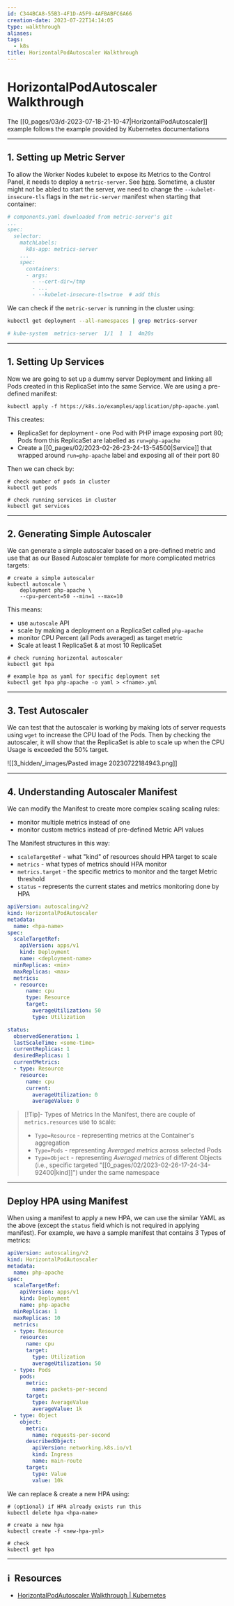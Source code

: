 ```yaml
---
id: C344BCA8-55B3-4F1D-A5F9-4AFBABFC6A66
creation-date: 2023-07-22T14:14:05
type: walkthrough
aliases: 
tags:
  - k8s
title: HorizontalPodAutoscaler Walkthrough
---
```


# HorizontalPodAutoscaler Walkthrough

The [[0_pages/03/d-2023-07-18-21-10-47|HorizontalPodAutoscaler]] example follows the example provided by Kubernetes documentations

---

## 1. Setting up Metric Server

To allow the Worker Nodes kubelet to expose its Metrics to the Control Panel, it needs to deploy a `metric-server`. See [here](https://github.com/kubernetes-sigs/metrics-server/tree/master). Sometime, a cluster might not be abled to start the server, we need to change the `--kubelet-insecure-tls` flags in the `metric-server` manifest when starting that container: 

```yaml
# components.yaml downloaded from metric-server's git
...
spec:
  selector:
    matchLabels:
      k8s-app: metrics-server
	...
    spec:
      containers:
      - args:
        - --cert-dir=/tmp
        - ...
        - --kubelet-insecure-tls=true  # add this
```

We can check if the `metric-server` is running in the cluster using: 

```bash
kubectl get deployment --all-namespaces | grep metrics-server

# kube-system  metrics-server  1/1  1  1  4m20s
```

---
## 1. Setting Up Services

Now we are going to set up a dummy server Deployment and linking all Pods created in this ReplicaSet into the same Service. We are using a pre-defined manifest: 

```shell
kubectl apply -f https://k8s.io/examples/application/php-apache.yaml
```

This creates: 
- ReplicaSet for deployment - one Pod with PHP image exposing port 80; Pods from this ReplicaSet are labelled as `run=php-apache` 
- Create a [[0_pages/02/2023-02-26-23-24-13-54500|Service]] that wrapped around `run=php-apache` label and exposing all of their port 80

Then we can check by:

```shell
# check number of pods in cluster
kubectl get pods

# check running services in cluster
kubectl get services
```

---
## 2. Generating Simple Autoscaler
We can generate a simple autoscaler based on a pre-defined metric and use that as our Based Autoscaler template for more complicated metrics targets: 

```shell
# create a simple autoscaler
kubectl autoscale \
	deployment php-apache \
	--cpu-percent=50 --min=1 --max=10
```

This means: 
- use `autoscale` API
- scale by making a deployment on a ReplicaSet called `php-apache`
- monitor CPU Percent (all Pods averaged) as target metric
- Scale at least 1 ReplicaSet & at most 10 ReplicaSet

```shell
# check running horizontal autoscaler
kubectl get hpa

# example hpa as yaml for specific deployment set
kubectl get hpa php-apache -o yaml > <fname>.yml
```

---
## 3. Test Autoscaler

We can test that the autoscaler is working by making lots of server requests using `wget` to increase the CPU load of the Pods. Then by checking the autoscaler, it will show that the ReplicaSet is able to scale up when the CPU Usage is exceeded the 50% target. 

![[3_hidden/_images/Pasted image 20230722184943.png]]

---
## 4. Understanding Autoscaler Manifest

We can modify the Manifest to create more complex scaling scaling rules: 
- monitor multiple metrics instead of one
- monitor custom metrics instead of pre-defined Metric API values

The Manifest structures in this way: 
- `scaleTargetRef` - what "kind" of resources should HPA target to scale
- `metrics` - what types of metrics should HPA monitor 
- `metrics.target` - the specific metrics to monitor and the target Metric threshold
- `status` - represents the current states and metrics monitoring done by HPA

```yaml
apiVersion: autoscaling/v2
kind: HorizontalPodAutoscaler
metadata:
  name: <hpa-name>
spec:
  scaleTargetRef:
    apiVersion: apps/v1
    kind: Deployment
    name: <deployment-name>
  minReplicas: <min>
  maxReplicas: <max>
  metrics:
  - resource:
      name: cpu
      type: Resource
      target:
        averageUtilization: 50
        type: Utilization

status:
  observedGeneration: 1
  lastScaleTime: <some-time>
  currentReplicas: 1
  desiredReplicas: 1
  currentMetrics:
  - type: Resource
    resource:
      name: cpu
      current:
        averageUtilization: 0
        averageValue: 0
```

> [!Tip]- Types of Metrics
> In the Manifest, there are couple of `metrics.resources` use to scale: 
> - `Type=Resource` - representing metrics at the Container's aggregation
> - `Type=Pods` - representing *Averaged metrics* across selected Pods
> - `Type=Object` - representing *Averaged metrics* of different Objects (i.e., specific targeted "[[0_pages/02/2023-02-26-17-24-34-92400|kind]]") under the same namespace

---
## Deploy HPA using Manifest

When using a manifest to apply a new HPA, we can use the similar YAML as the above (except the `status` field which is not required in applying manifest). For example, we have a sample manifest that contains 3 Types of metrics: 

```yaml
apiVersion: autoscaling/v2
kind: HorizontalPodAutoscaler
metadata:
  name: php-apache
spec:
  scaleTargetRef:
    apiVersion: apps/v1
    kind: Deployment
    name: php-apache
  minReplicas: 1
  maxReplicas: 10
  metrics:
  - type: Resource
    resource:
      name: cpu
      target:
        type: Utilization
        averageUtilization: 50
  - type: Pods
    pods:
      metric:
        name: packets-per-second
      target:
        type: AverageValue
        averageValue: 1k
  - type: Object
    object:
      metric:
        name: requests-per-second
      describedObject:
        apiVersion: networking.k8s.io/v1
        kind: Ingress
        name: main-route
      target:
        type: Value
        value: 10k
```

We can replace & create a new HPA using: 

```shell
# (optional) if HPA already exists run this
kubectl delete hpa <hpa-name>

# create a new hpa
kubectl create -f <new-hpa-yml>

# check
kubectl get hpa
```


---
## ℹ️  Resources
- [HorizontalPodAutoscaler Walkthrough | Kubernetes](https://kubernetes.io/docs/tasks/run-application/horizontal-pod-autoscale-walkthrough/)